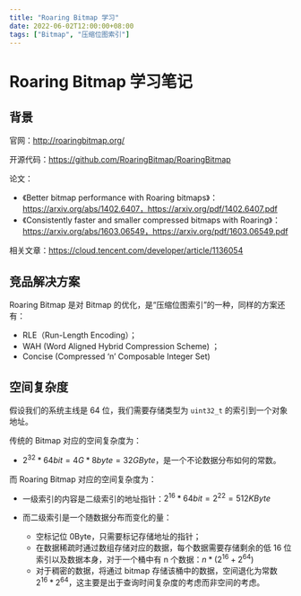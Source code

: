 ```yaml
---
title: "Roaring Bitmap 学习"
date: 2022-06-02T12:00:00+08:00
tags: ["Bitmap", "压缩位图索引"]
---
```


# Roaring Bitmap 学习笔记

## 背景

官网：http://roaringbitmap.org/

开源代码：https://github.com/RoaringBitmap/RoaringBitmap

论文：

- 《Better bitmap performance with Roaring bitmaps》：https://arxiv.org/abs/1402.6407，https://arxiv.org/pdf/1402.6407.pdf
- 《Consistently faster and smaller compressed bitmaps with Roaring》：https://arxiv.org/abs/1603.06549，https://arxiv.org/pdf/1603.06549.pdf

相关文章：https://cloud.tencent.com/developer/article/1136054

## 竞品解决方案

Roaring Bitmap 是对 Bitmap 的优化，是“压缩位图索引”的一种，同样的方案还有：

-  RLE（Run-Length Encoding）；
- WAH (Word Aligned Hybrid Compression Scheme) ；
-  Concise (Compressed ‘n’ Composable Integer Set)

## 空间复杂度

假设我们的系统主线是 64 位，我们需要存储类型为 `uint32_t` 的索引到一个对象地址。

传统的 Bitmap 对应的空间复杂度为：

- $2^{32} * 64 bit = 4G * 8byte = 32 GByte$，是一个不论数据分布如何的常数。

而 Roaring Bitmap 对应的空间复杂度为：

- 一级索引的内容是二级索引的地址指针：$2^{16} * 64bit = 2^{22} = 512KByte$

- 而二级索引是一个随数据分布而变化的量：
  - 空标记位 0Byte，只需要标记存储地址的指针；
  - 在数据稀疏时通过数组存储对应的数据，每个数据需要存储剩余的低 16 位索引以及数据本身，对于一个桶中有 n 个数据：$n * (2^{16} + 2^{64})$
  - 对于稠密的数据，将通过 bitmap 存储该桶中的数据，空间退化为常数 $2^{16} * 2^{64}$，这主要是出于查询时间复杂度的考虑而非空间的考虑。